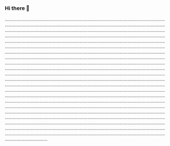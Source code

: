 ### Hi there 👋

.........................................................................................................................................................................................................................................................................................................................................................................................................................................................................................................................................................................................................................................................................................................................................................................................................................................................................................................................................................................................................................................................................................................................................................................................................................................................................................................................................................................................................................................................................................................................................................................................................................................................................................................................................................................................................................................................................................................................................................................................................................................................................................................................................................................................................................................................................................................................................................................................................................................................................................................................................................................................................................................................................................................................................................................................................................................................................